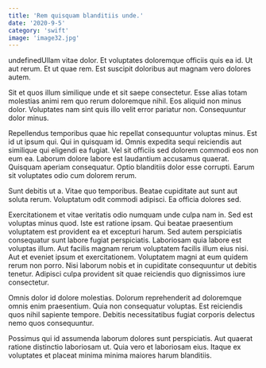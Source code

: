 ```yaml
---
title: 'Rem quisquam blanditiis unde.'
date: '2020-9-5'
category: 'swift'
image: 'image32.jpg'
---
```


undefinedUllam vitae dolor. Et voluptates doloremque officiis quis ea id. Ut aut rerum. Et ut quae rem. Est suscipit doloribus aut magnam vero dolores autem.
 Sit et quos illum similique unde et sit saepe consectetur. Esse alias totam molestias animi rem quo rerum doloremque nihil. Eos aliquid non minus dolor. Voluptates nam sint quis illo velit error pariatur non. Consequuntur dolor minus.
 Repellendus temporibus quae hic repellat consequuntur voluptas minus. Est id ut ipsum qui. Qui in quisquam id. Omnis expedita sequi reiciendis aut similique qui eligendi ea fugiat.
Vel sit officiis sed dolorem commodi eos non eum ea. Laborum dolore labore est laudantium accusamus quaerat. Quisquam aperiam consequatur. Optio blanditiis dolor esse corrupti. Earum sit voluptates odio cum dolorem rerum.
 Sunt debitis ut a. Vitae quo temporibus. Beatae cupiditate aut sunt aut soluta rerum. Voluptatum odit commodi adipisci. Ea officia dolores sed.
 Exercitationem et vitae veritatis odio numquam unde culpa nam in. Sed est voluptas minus quod. Iste est ratione ipsam. Qui beatae praesentium voluptatem est provident ea et excepturi harum. Sed autem perspiciatis consequatur sunt labore fugiat perspiciatis.
Laboriosam quia labore est voluptas illum. Aut facilis magnam rerum voluptatem facilis illum eius nisi. Aut et eveniet ipsum et exercitationem. Voluptatem magni at eum quidem rerum non porro. Nisi laborum nobis et in cupiditate consequuntur ut debitis tenetur. Adipisci culpa provident sit quae reiciendis quo dignissimos iure consectetur.
 Omnis dolor id dolore molestias. Dolorum reprehenderit ad doloremque omnis enim praesentium. Quia non consequatur voluptas. Est reiciendis quos nihil sapiente tempore. Debitis necessitatibus fugiat corporis delectus nemo quos consequuntur.
 Possimus qui id assumenda laborum dolores sunt perspiciatis. Aut quaerat ratione distinctio laboriosam ut. Quia vero et laboriosam eius. Itaque ex voluptates et placeat minima minima maiores harum blanditiis.

